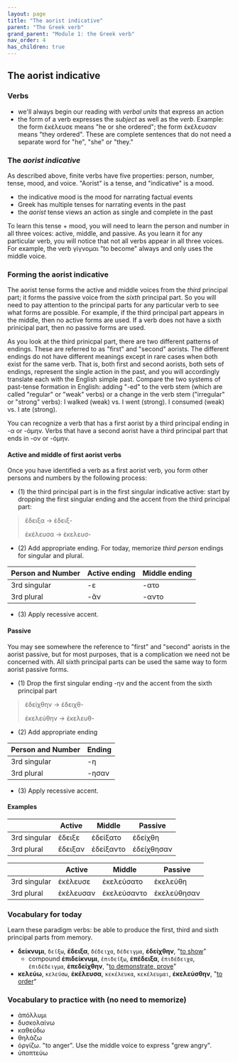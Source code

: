 ```yaml
---
layout: page
title: "The aorist indicative"
parent: "The Greek verb"
grand_parent: "Module 1: the Greek verb"
nav_order: 4
has_children: true
---
```


## The aorist indicative

### Verbs

- we'll always begin our reading with *verbal units* that express an action
- the form of a verb expresses the *subject* as well as the *verb*.  Example:  the form ἐκέλευσε means "he or she ordered"; the form ἐκέλευσαν means "they ordered".  These are complete sentences that do not need a separate word for "he", "she" or "they."

### The *aorist indicative*

As described above, finite verbs have five properties: person, number, tense, mood, and voice. "Aorist" is a tense, and "indicative" is a mood. 

- the indicative mood is the mood for narrating factual events
- Greek has multiple tenses for narrating events in the past
- the *aorist* tense views an action as single and complete in the past

To learn this tense + mood, you will need to learn the person and number in all three voices: active, middle, and passive.
As you learn it for any particular verb, you will notice that not all verbs appear in all three voices.  For example, the verb γίγνομαι "to become" always and only uses the middle voice. 


### Forming the aorist indicative

The aorist tense forms the active and middle voices from the *third* principal part; it forms the passive voice from the *sixth* principal part. So you will need to pay attention to the principal parts for any particular verb to see what forms are possible. For example, if the third principal part appears in the middle, then no active forms are used. If a verb does not have a sixth prinicipal part, then no passive forms are used.

As you look at the third prinicpal part, there are two different patterns of endings. These are referred to as "first" and "second" aorists. The different endings do not have different meanings except in rare cases when both exist for the same verb. That is, both first and second aorists, both sets of endings, represent the single action in the past, and you will accordingly translate each with the English simple past. Compare the two systems of past-tense formation in English: adding "-ed" to the verb stem (which are called "regular" or "weak" verbs) or a change in the verb stem ("irregular" or "strong" verbs): I walked (weak) vs. I went (strong). I consumed (weak) vs. I ate (strong).

You can recognize a verb that has a first aorist by a third principal ending in -α or -άμην. Verbs that have a second aorist have a third principal part that ends in -ον or -όμην.


#### Active and middle of first aorist verbs
Once you have identified a verb as a first aorist verb, you form other persons and numbers by the following process:
- (1) the third principal part is in the first singular indicative active: start by dropping the first singular ending and the accent from the third principal part:

> ἔδειξα -> ἐδειξ-
>
> ἐκέλευσα -> ἐκελευσ-

- (2) Add appropriate ending.  For today, memorize *third person* endings for singular and plural.

| Person and Number | Active ending | Middle ending |
| --- | --- | --- |
| 3rd singular |  -ε | -ατο |
| 3rd plural | -ᾰν | -αντο |


- (3) Apply recessive accent.  





#### Passive

You may see somewhere the reference to "first" and "second" aorists in the aorist passive, but for most purposes, that is a complication we need not be concerned with. All sixth principal parts can be used the same way to form aorist passive forms.

- (1) Drop the first singular ending -ην and the accent from the sixth principal part

> ἐδείχθην -> ἐδειχθ-
>
> ἐκελεύθην -> ἐκελευθ-


- (2) Add appropriate ending

| Person and Number | Ending |
| --- | --- |
| 3rd singular | -η  |
| 3rd plural | -ησαν |

- (3) Apply recessive accent.  



#### Examples

| | Active | Middle | Passive |
| --- | --- | --- | --- |
| 3rd singular |  ἔδειξε | ἐδείξατο | ἐδείχθη |
| 3rd plural | ἔδειξαν | ἐδείξαντο |ἐδείχθησαν  |



| | Active | Middle | Passive |
| --- | --- | --- | --- |
| 3rd singular |  ἐκέλευσε | ἐκελεύσατο | ἐκελεύθη |
| 3rd plural | ἐκέλευσαν | ἐκελεύσαντο | ἐκελεύθησαν  |



### Vocabulary for today

Learn these paradigm verbs: be able to produce the first, third and sixth principal parts from memory.

- **δείκνυμι**, `δείξω`, **ἔδειξα**, `δέδειχα`, `δέδειγμα`, **ἐδείχθην**, "[to show](http://folio2.furman.edu/lsj/?urn=urn:cite2:hmt:lsj.chicago_md:n23658)" 
    - compound **ἐπιδείκνυμι**, `ἐπιδείξω`, **ἐπέδειξα**, `ἐπιδέδειχα`, `ἐπιδέδειγμα`, **ἐπεδείχθην**, "[to demonstrate, prove](http://folio2.furman.edu/lsj/?urn=urn:cite2:hmt:lsj.chicago_md:n39125)"
- **κελεύω**, `κελεύσω`, **ἐκέλευσα**, `κεκέλευκα`, `κεκέλευμαι`, **ἐκελεύσθην**, "[to order](http://folio2.furman.edu/lsj/?urn=urn:cite2:hmt:lsj.chicago_md:n56496)“






<style>
    code {
    
    }
</style>


### Vocabulary to practice with (no need to memorize)

- ἀπόλλυμι
- δυσκολαίνω
- καθεύδω
- θηλάζω
- ὀργίζω. "to anger". Use the middle voice to express "grew angry".
- ὑποπτεύω
